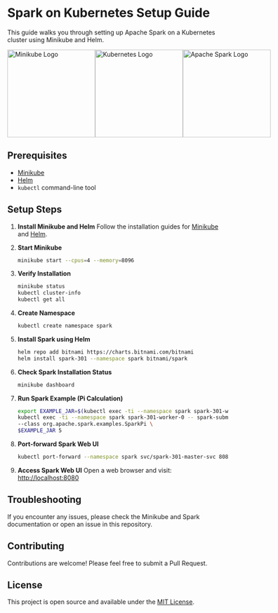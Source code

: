 # Spark on Kubernetes Setup Guide

This guide walks you through setting up Apache Spark on a Kubernetes cluster using Minikube and Helm.

<div style="display: flex; justify-content: space-around; align-items: center;">
  <img src="https://raw.githubusercontent.com/kubernetes/minikube/master/images/logo/logo.png" alt="Minikube Logo" width="200"/>
  <img src="https://kubernetes.io/images/favicon.png" alt="Kubernetes Logo" width="200"/>
  <img src="https://spark.apache.org/images/spark-logo-trademark.png" alt="Apache Spark Logo" width="200"/>
</div>

## Prerequisites

- [Minikube](https://minikube.sigs.k8s.io/docs/start/)
- [Helm](https://helm.sh/)
- `kubectl` command-line tool

## Setup Steps

1. **Install Minikube and Helm**
   Follow the installation guides for [Minikube](https://minikube.sigs.k8s.io/docs/start/) and [Helm](https://helm.sh/).

2. **Start Minikube**
   ```bash
   minikube start --cpus=4 --memory=8096
   ```

3. **Verify Installation**
   ```bash
   minikube status
   kubectl cluster-info
   kubectl get all
   ```

4. **Create Namespace**
   ```bash
   kubectl create namespace spark
   ```

5. **Install Spark using Helm**
   ```bash
   helm repo add bitnami https://charts.bitnami.com/bitnami
   helm install spark-301 --namespace spark bitnami/spark
   ```

6. **Check Spark Installation Status**
   ```bash
   minikube dashboard
   ```

7. **Run Spark Example (Pi Calculation)**
   ```bash
   export EXAMPLE_JAR=$(kubectl exec -ti --namespace spark spark-301-worker-0 -- find examples/jars/ -name 'spark-example*\.jar' | tr -d '\r')
   kubectl exec -ti --namespace spark spark-301-worker-0 -- spark-submit --master spark://spark-301-master-svc:7077 \
   --class org.apache.spark.examples.SparkPi \
   $EXAMPLE_JAR 5
   ```

8. **Port-forward Spark Web UI**
   ```bash
   kubectl port-forward --namespace spark svc/spark-301-master-svc 8080:80
   ```

9. **Access Spark Web UI**
   Open a web browser and visit: [http://localhost:8080](http://localhost:8080)

## Troubleshooting

If you encounter any issues, please check the Minikube and Spark documentation or open an issue in this repository.

## Contributing

Contributions are welcome! Please feel free to submit a Pull Request.

## License

This project is open source and available under the [MIT License](LICENSE).
